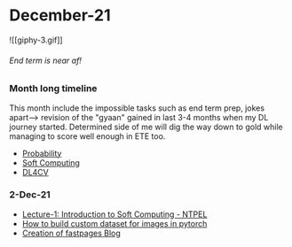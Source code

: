 # December-21
 ![[giphy-3.gif]]
 
 ###### End term is near af!
 
 ### Month long timeline
 This month include the impossible tasks such as end term prep, jokes apart--> revision of the "gyaan" gained in last 3-4 months when my DL journey started. 
Determined side of me will dig the way down to gold while managing to score well enough in ETE too.
- [Probability](https://nptel.ac.in/courses/106/104/106104233/)
- [Soft Computing](https://nptel.ac.in/courses/106/105/106105173/)
- [DL4CV](https://www.youtube.com/playlist?list=PLyqSpQzTE6M_PI-rIz4O1jEgffhJU9GgG)


### 2-Dec-21 
- [Lecture-1: Introduction to Soft Computing - NTPEL](https://www.youtube.com/watch?v=K9gjuXjJeEM)
- [How to build custom dataset for images in pytorch](https://youtu.be/ZoZHd0Zm3RY?list=PLhhyoLH6IjfxeoooqP9rhU3HJIAVAJ3Vz)
- [Creation of fastpages Blog](https://github.com/HateBunnyPlzzz/MLAIBlogs)



 
